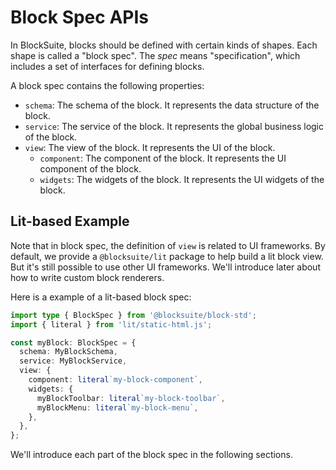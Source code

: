 # Block Spec APIs

In BlockSuite, blocks should be defined with certain kinds of shapes. Each shape is called a "block spec".
The _spec_ means "specification", which includes a set of interfaces for defining blocks.

A block spec contains the following properties:

- `schema`: The schema of the block. It represents the data structure of the block.
- `service`: The service of the block. It represents the global business logic of the block.
- `view`: The view of the block. It represents the UI of the block.
  - `component`: The component of the block. It represents the UI component of the block.
  - `widgets`: The widgets of the block. It represents the UI widgets of the block.

## Lit-based Example

Note that in block spec, the definition of `view` is related to UI frameworks. By default, we provide a `@blocksuite/lit` package to help build a lit block view. But it's still possible to use other UI frameworks. We'll introduce later about how to write custom block renderers.

Here is a example of a lit-based block spec:

```ts
import type { BlockSpec } from '@blocksuite/block-std';
import { literal } from 'lit/static-html.js';

const myBlock: BlockSpec = {
  schema: MyBlockSchema,
  service: MyBlockService,
  view: {
    component: literal`my-block-component`,
    widgets: {
      myBlockToolbar: literal`my-block-toolbar`,
      myBlockMenu: literal`my-block-menu`,
    },
  },
};
```

We'll introduce each part of the block spec in the following sections.

